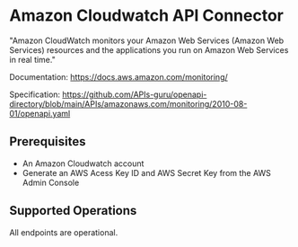 # Amazon Cloudwatch API Connector
"Amazon CloudWatch monitors your Amazon Web Services (Amazon Web Services) resources and the applications you run on Amazon Web Services in real time."

Documentation: https://docs.aws.amazon.com/monitoring/

Specification: https://github.com/APIs-guru/openapi-directory/blob/main/APIs/amazonaws.com/monitoring/2010-08-01/openapi.yaml

## Prerequisites

+ An Amazon Cloudwatch account
+ Generate an AWS Acess Key ID and AWS Secret Key from the AWS Admin Console

## Supported Operations
All endpoints are operational.